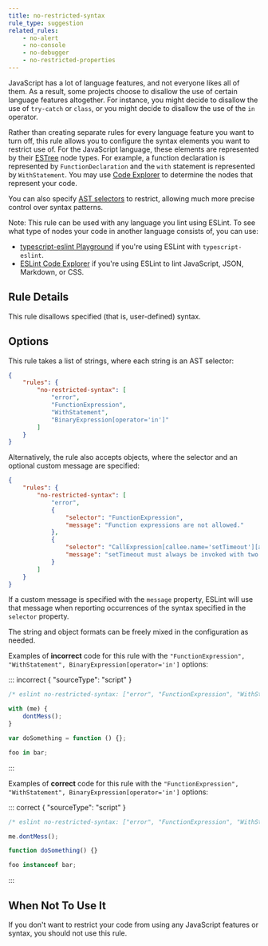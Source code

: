 ```yaml
---
title: no-restricted-syntax
rule_type: suggestion
related_rules:
    - no-alert
    - no-console
    - no-debugger
    - no-restricted-properties
---
```


JavaScript has a lot of language features, and not everyone likes all of them. As a result, some projects choose to disallow the use of certain language features altogether. For instance, you might decide to disallow the use of `try-catch` or `class`, or you might decide to disallow the use of the `in` operator.

Rather than creating separate rules for every language feature you want to turn off, this rule allows you to configure the syntax elements you want to restrict use of. For the JavaScript language, these elements are represented by their [ESTree](https://github.com/estree/estree) node types. For example, a function declaration is represented by `FunctionDeclaration` and the `with` statement is represented by `WithStatement`. You may use [Code Explorer](https://explorer.eslint.org) to determine the nodes that represent your code.

You can also specify [AST selectors](../extend/selectors) to restrict, allowing much more precise control over syntax patterns.

Note: This rule can be used with any language you lint using ESLint. To see what type of nodes your code in another language consists of, you can use:

- [typescript-eslint Playground](https://typescript-eslint.io/play) if you're using ESLint with `typescript-eslint`.
- [ESLint Code Explorer](https://explorer.eslint.org/) if you're using ESLint to lint JavaScript, JSON, Markdown, or CSS.

## Rule Details

This rule disallows specified (that is, user-defined) syntax.

## Options

This rule takes a list of strings, where each string is an AST selector:

```json
{
    "rules": {
        "no-restricted-syntax": [
            "error",
            "FunctionExpression",
            "WithStatement",
            "BinaryExpression[operator='in']"
        ]
    }
}
```

Alternatively, the rule also accepts objects, where the selector and an optional custom message are specified:

```json
{
    "rules": {
        "no-restricted-syntax": [
            "error",
            {
                "selector": "FunctionExpression",
                "message": "Function expressions are not allowed."
            },
            {
                "selector": "CallExpression[callee.name='setTimeout'][arguments.length!=2]",
                "message": "setTimeout must always be invoked with two arguments."
            }
        ]
    }
}
```

If a custom message is specified with the `message` property, ESLint will use that message when reporting occurrences of the syntax specified in the `selector` property.

The string and object formats can be freely mixed in the configuration as needed.

Examples of **incorrect** code for this rule with the `"FunctionExpression", "WithStatement", BinaryExpression[operator='in']` options:

::: incorrect { "sourceType": "script" }

```js
/* eslint no-restricted-syntax: ["error", "FunctionExpression", "WithStatement", "BinaryExpression[operator='in']"] */

with (me) {
    dontMess();
}

var doSomething = function () {};

foo in bar;
```

:::

Examples of **correct** code for this rule with the `"FunctionExpression", "WithStatement", BinaryExpression[operator='in']` options:

::: correct { "sourceType": "script" }

```js
/* eslint no-restricted-syntax: ["error", "FunctionExpression", "WithStatement", "BinaryExpression[operator='in']"] */

me.dontMess();

function doSomething() {}

foo instanceof bar;
```

:::

## When Not To Use It

If you don't want to restrict your code from using any JavaScript features or syntax, you should not use this rule.
